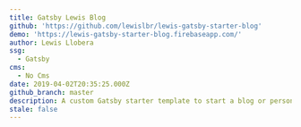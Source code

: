 ```yaml
---
title: Gatsby Lewis Blog
github: 'https://github.com/lewislbr/lewis-gatsby-starter-blog'
demo: 'https://lewis-gatsby-starter-blog.firebaseapp.com/'
author: Lewis Llobera
ssg:
  - Gatsby
cms:
  - No Cms
date: 2019-04-02T20:35:25.000Z
github_branch: master
description: A custom Gatsby starter template to start a blog or personal website.
stale: false
---
```

